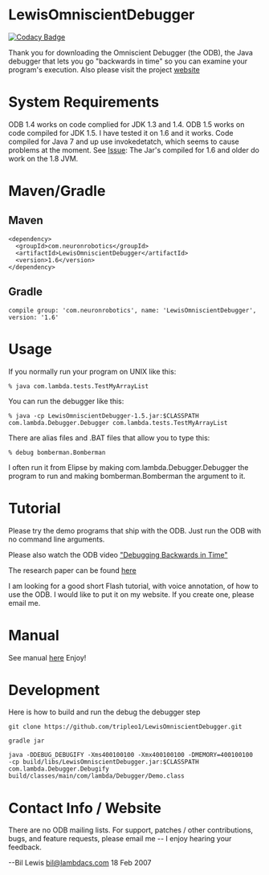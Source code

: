 # LewisOmniscientDebugger

[![Codacy Badge](https://api.codacy.com/project/badge/Grade/a925ed1e6d4747799453e801dbafcc01)](https://app.codacy.com/gh/tripleo-omni-debug/LewisOmniscientDebugger?utm_source=github.com&utm_medium=referral&utm_content=tripleo-omni-debug/LewisOmniscientDebugger&utm_campaign=Badge_Grade)

Thank you for downloading the Omniscient Debugger (the ODB), the Java debugger that lets you go
"backwards in time" so you can examine your program's execution.
Also please visit the project [website](https://tripleo-omni-debug.github.io/)

# System Requirements
ODB 1.4 works on code complied for JDK 1.3 and 1.4. ODB 1.5 works on code compiled for JDK 1.5. 
I have tested it on 1.6 and it works. Code compiled for Java 7 and up use invokedetatch, which seems to cause problems at the moment. See [Issue](https://github.com/OmniscientDebugger/LewisOmniscientDebugger/issues/1):  The Jar's compiled for 1.6 and older do work on the 1.8 JVM. 


# Maven/Gradle
## Maven
```
<dependency>
  <groupId>com.neuronrobotics</groupId>
  <artifactId>LewisOmniscientDebugger</artifactId>
  <version>1.6</version>
</dependency>
```
## Gradle
```
compile group: 'com.neuronrobotics', name: 'LewisOmniscientDebugger', version: '1.6'
```

# Usage
If you normally run your program on UNIX like this:

`` % java com.lambda.tests.TestMyArrayList ``

You can run the debugger like this:

`` % java -cp LewisOmniscientDebugger-1.5.jar:$CLASSPATH com.lambda.Debugger.Debugger com.lambda.tests.TestMyArrayList ``

There are alias files and .BAT files that allow you to type this:

`` % debug bomberman.Bomberman ``

I often run it from Elipse by making com.lambda.Debugger.Debugger the program to run
and making bomberman.Bomberman the argument to it.

# Tutorial

Please try the demo programs that ship with the ODB. Just run the ODB with no
command line arguments.

Please also watch the ODB video ["Debugging Backwards in Time"](https://www.youtube.com/watch?v=xpI8hIgOyko)

The research paper can be found [here](http://www.cs.kent.edu/~farrell/mc08/lectures/progs/pthreads/Lewis-Berg/odb/AADEBUG_Mar_03.pdf)

I am looking for a good short Flash tutorial, with voice annotation,
of how to use the ODB. I would like to put it on my website. If you create
one, please email me.

# Manual

See manual [here](https://tripleo-omni-debug.github.io/ODBUserManual.html) Enjoy!

# Development
Here is how to build and run the debug the debugger step
```
git clone https://github.com/tripleo1/LewisOmniscientDebugger.git

gradle jar

java -DDEBUG_DEBUGIFY -Xms400100100 -Xmx400100100 -DMEMORY=400100100  -cp build/libs/LewisOmniscientDebugger.jar:$CLASSPATH  com.lambda.Debugger.Debugify build/classes/main/com/lambda/Debugger/Demo.class
```

# Contact Info / Website

There are no ODB mailing lists. For support, patches / other
contributions, bugs, and feature requests, please email me -- I enjoy hearing your feedback.

  --Bil Lewis <bil@lambdacs.com>
   18 Feb 2007

